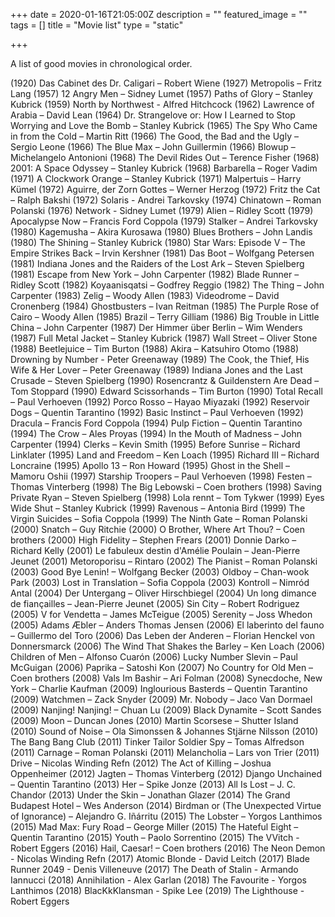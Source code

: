 +++
date = 2020-01-16T21:05:00Z
description = ""
featured_image = ""
tags = []
title = "Movie list"
type = "static"

+++

A list of good movies in chronological order.

(1920) Das Cabinet des Dr. Caligari – Robert Wiene
(1927) Metropolis – Fritz Lang
(1957) 12 Angry Men – Sidney Lumet
(1957) Paths of Glory – Stanley Kubrick
(1959) North by Northwest - Alfred Hitchcock
(1962) Lawrence of Arabia – David Lean
(1964) Dr. Strangelove or: How I Learned to Stop Worrying and Love the Bomb – Stanley Kubrick
(1965) The Spy Who Came in from the Cold – Martin Ritt
(1966) The Good, the Bad and the Ugly – Sergio Leone
(1966) The Blue Max – John Guillermin
(1966) Blowup – Michelangelo Antonioni
(1968) The Devil Rides Out – Terence Fisher
(1968) 2001: A Space Odyssey – Stanley Kubrick
(1968) Barbarella – Roger Vadim
(1971) A Clockwork Orange – Stanley Kubrick
(1971) Malpertuis – Harry Kümel
(1972) Aguirre, der Zorn Gottes – Werner Herzog
(1972) Fritz the Cat – Ralph Bakshi
(1972) Solaris - Andrei Tarkovsky
(1974) Chinatown – Roman Polanski
(1976) Network - Sidney Lumet
(1979) Alien – Ridley Scott
(1979) Apocalypse Now – Francis Ford Coppola
(1979) Stalker – Andrei Tarkovsky
(1980) Kagemusha – Akira Kurosawa
(1980) Blues Brothers – John Landis
(1980) The Shining – Stanley Kubrick
(1980) Star Wars: Episode V – The Empire Strikes Back – Irvin Kershner
(1981) Das Boot – Wolfgang Petersen
(1981) Indiana Jones and the Raiders of the Lost Ark – Steven Spielberg
(1981) Escape from New York – John Carpenter
(1982) Blade Runner – Ridley Scott
(1982) Koyaanisqatsi – Godfrey Reggio
(1982) The Thing – John Carpenter
(1983) Zelig – Woody Allen
(1983) Videodrome – David Cronenberg
(1984) Ghostbusters – Ivan Reitman
(1985) The Purple Rose of Cairo – Woody Allen
(1985) Brazil – Terry Gilliam
(1986) Big Trouble in Little China – John Carpenter
(1987) Der Himmer über Berlin – Wim Wenders
(1987) Full Metal Jacket – Stanley Kubrick
(1987) Wall Street – Oliver Stone
(1988) Beetlejuice – Tim Burton
(1988) Akira – Katsuhiro Otomo
(1988) Drowning by Number - Peter Greenaway
(1989) The Cook, the Thief, His Wife & Her Lover – Peter Greenaway
(1989) Indiana Jones and the Last Crusade – Steven Spielberg
(1990) Rosencrantz & Guildenstern Are Dead – Tom Stoppard
(1990) Edward Scissorhands – Tim Burton
(1990) Total Recall – Paul Verhoeven
(1992) Porco Rosso – Hayao Miyazaki
(1992) Reservoir Dogs – Quentin Tarantino
(1992) Basic Instinct – Paul Verhoeven
(1992) Dracula – Francis Ford Coppola
(1994) Pulp Fiction – Quentin Tarantino
(1994) The Crow – Ales Proyas
(1994) In the Mouth of Madness – John Carpenter
(1994) Clerks – Kevin Smith
(1995) Before Sunrise – Richard Linklater
(1995) Land and Freedom – Ken Loach
(1995) Richard III – Richard Loncraine
(1995) Apollo 13 – Ron Howard
(1995) Ghost in the Shell – Mamoru Oshii
(1997) Starship Troopers – Paul Verhoeven
(1998) Festen –  Thomas Vinterberg
(1998) The Big Lebowski – Coen brothers
(1998) Saving Private Ryan – Steven Spielberg
(1998) Lola rennt – Tom Tykwer
(1999) Eyes Wide Shut – Stanley Kubrick
(1999) Ravenous – Antonia Bird
(1999) The Virgin Suicides – Sofia Coppola
(1999) The Ninth Gate – Roman Polanski
(2000) Snatch – Guy Ritchie
(2000) O Brother, Where Art Thou? – Coen brothers
(2000) High Fidelity – Stephen Frears
(2001) Donnie Darko – Richard Kelly
(2001) Le fabuleux destin d'Amélie Poulain – Jean-Pierre Jeunet
(2001) Metoroporisu – Rintaro
(2002) The Pianist – Roman Polanski
(2003) Good Bye Lenin! – Wolfgang Becker
(2003) Oldboy – Chan-wook Park
(2003) Lost in Translation – Sofia Coppola
(2003) Kontroll – Nimród Antal
(2004) Der Untergang – Oliver Hirschbiegel
(2004) Un long dimance de fiançailles – Jean-Pierre Jeunet
(2005) Sin City – Robert Rodriguez
(2005) V for Vendetta – James McTeigue
(2005) Serenity – Joss Whedon
(2005) Adams Æbler – Anders Thomas Jensen
(2006) El laberinto del fauno – Guillermo del Toro
(2006) Das Leben der Anderen – Florian Henckel von Donnersmarck
(2006) The Wind That Shakes the Barley – Ken Loach
(2006) Children of Men – Alfonso Cuarón
(2006) Lucky Number Slevin – Paul McGuigan
(2006) Paprika – Satoshi Kon
(2007) No Country for Old Men – Coen brothers
(2008) Vals Im Bashir – Ari Folman
(2008) Synecdoche, New York – Charlie Kaufman
(2009) Inglourious Basterds – Quentin Tarantino
(2009) Watchmen – Zack Snyder
(2009) Mr. Nobody – Jaco Van Dormael
(2009) Nanjing! Nanjing! – Chuan Lu
(2009) Black Dynamite – Scott Sandes
(2009) Moon – Duncan Jones
(2010) Martin Scorsese – Shutter Island
(2010) Sound of Noise – Ola Simonssen & Johannes Stjärne Nilsson
(2010) The Bang Bang Club
(2011) Tinker Tailor Soldier Spy – Tomas Alfredson
(2011) Carnage – Roman Polanski
(2011) Melancholia – Lars von Trier
(2011) Drive – Nicolas Winding Refn
(2012) The Act of Killing – Joshua Oppenheimer
(2012) Jagten – Thomas Vinterberg
(2012) Django Unchained – Quentin Tarantino
(2013) Her – Spike Jonze
(2013) All Is Lost – J. C. Chandor
(2013) Under the Skin – Jonathan Glazer
(2014) The Grand Budapest Hotel – Wes Anderson
(2014) Birdman or (The Unexpected Virtue of Ignorance) – Alejandro G. Iñárritu
(2015) The Lobster – Yorgos Lanthimos
(2015) Mad Max: Fury Road – George Miller
(2015) The Hateful Eight – Quentin Tarantino
(2015) Youth – Paolo Sorrentino
(2015) The VVitch - Robert Eggers
(2016) Hail, Caesar! – Coen brothers
(2016) The Neon Demon - Nicolas Winding Refn
(2017) Atomic Blonde - David Leitch
(2017) Blade Runner 2049 - Denis Villeneuve
(2017) The Death of Stalin - Armando Iannucci
(2018) Annihilation - Alex Garlan
(2018) The Favourite - Yorgos Lanthimos
(2018) BlacKkKlansman - Spike Lee
(2019) The Lighthouse - Robert Eggers